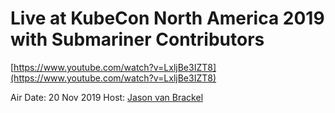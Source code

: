 # Live at KubeCon North America 2019 with Submariner Contributors

[https://www.youtube.com/watch?v=LxljBe3IZT8](https://www.youtube.com/watch?v=LxljBe3IZT8)

Air Date: 20 Nov 2019
Host: [Jason van Brackel](twitter.com/jasonvanbrackel)